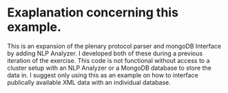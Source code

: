 
# Exaplanation concerning this example.

This is an expansion of the plenary protocol parser and mongoDB Interface by adding NLP Analyzer. I developed both of these during a previous iteration of the exercise. This code is not functional without access to a cluster setup with an NLP Analyzer or a MongoDB database to store the data in. I suggest only using this as an example on how to interface publically available XML data with an individual database.
